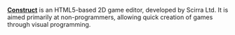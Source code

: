 [**Construct**](https://www.construct.net/) is an HTML5-based 2D game editor, developed by Scirra Ltd. It is aimed primarily at non-programmers, allowing quick creation of games through visual programming.
